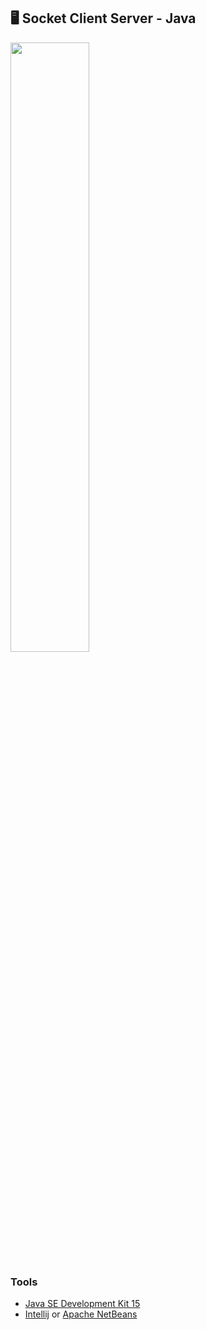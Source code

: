 ## 🖥️ Socket Client Server - Java

<img src="doc/gif/Demo Socket Java.gif" width="50%">

### Tools

- [Java SE Development Kit 15](https://www.oracle.com/java/technologies/javase-jdk15-downloads.html)
- [Intellij](https://www.jetbrains.com/idea/download/#section=windows) or [Apache NetBeans](https://netbeans.apache.org/download/nb121/nb121.html)
